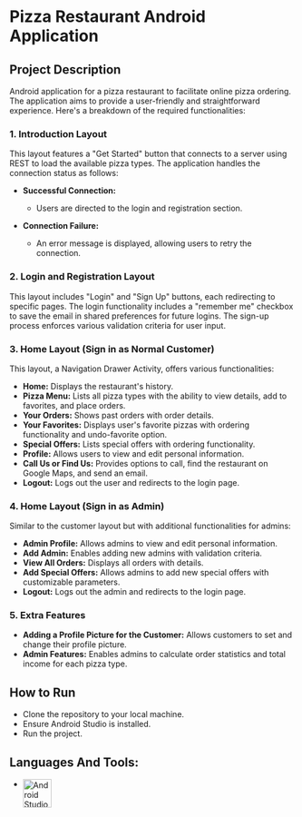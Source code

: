 # Pizza Restaurant Android Application

## Project Description

Android application for a pizza restaurant to facilitate online pizza ordering. The application aims to provide a user-friendly and straightforward experience. Here's a breakdown of the required functionalities:

### 1. Introduction Layout

This layout features a "Get Started" button that connects to a server using REST to load the available pizza types. The application handles the connection status as follows:

- **Successful Connection:**
  - Users are directed to the login and registration section.

- **Connection Failure:**
  - An error message is displayed, allowing users to retry the connection.

### 2. Login and Registration Layout

This layout includes "Login" and "Sign Up" buttons, each redirecting to specific pages. The login functionality includes a "remember me" checkbox to save the email in shared preferences for future logins. The sign-up process enforces various validation criteria for user input.

### 3. Home Layout (Sign in as Normal Customer)

This layout, a Navigation Drawer Activity, offers various functionalities:

- **Home:** Displays the restaurant's history.
- **Pizza Menu:** Lists all pizza types with the ability to view details, add to favorites, and place orders.
- **Your Orders:** Shows past orders with order details.
- **Your Favorites:** Displays user's favorite pizzas with ordering functionality and undo-favorite option.
- **Special Offers:** Lists special offers with ordering functionality.
- **Profile:** Allows users to view and edit personal information.
- **Call Us or Find Us:** Provides options to call, find the restaurant on Google Maps, and send an email.
- **Logout:** Logs out the user and redirects to the login page.

### 4. Home Layout (Sign in as Admin)

Similar to the customer layout but with additional functionalities for admins:

- **Admin Profile:** Allows admins to view and edit personal information.
- **Add Admin:** Enables adding new admins with validation criteria.
- **View All Orders:** Displays all orders with details.
- **Add Special Offers:** Allows admins to add new special offers with customizable parameters.
- **Logout:** Logs out the admin and redirects to the login page.

### 5. Extra Features

- **Adding a Profile Picture for the Customer:** Allows customers to set and change their profile picture.
- **Admin Features:** Enables admins to calculate order statistics and total income for each pizza type.

## How to Run

- Clone the repository to your local machine.
- Ensure Android Studio is installed.
- Run the project.

## Languages And Tools:

- <img align="left" alt="Android Studio" width="50px" src="https://uxwing.com/wp-content/themes/uxwing/download/brands-and-social-media/android-studio-icon.png" /> 
